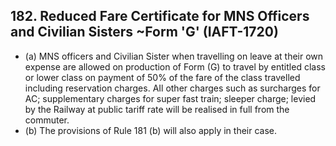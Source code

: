 ## 182. Reduced Fare Certificate for MNS Officers and Civilian Sisters ~Form 'G' (IAFT-1720)

- (a) MNS officers and Civilian Sister when travelling on leave at their own expense are allowed on production of Form (G) to travel by entitled class or lower class on payment of 50% of the fare of the class travelled including reservation charges. AIl other charges such as surcharges for AC; supplementary charges for super fast train; sleeper charge; levied by the Railway at public tariff rate will be realised in full from the commuter.
- (b) The provisions of Rule 181 (b) will also apply in their case.
